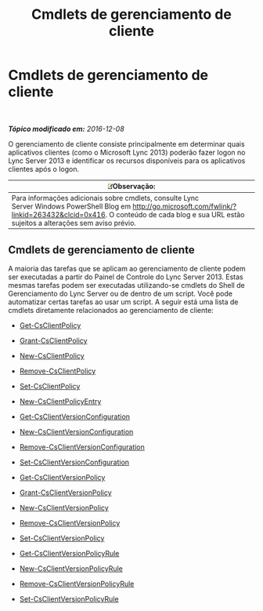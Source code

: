 ﻿---
title: Cmdlets de gerenciamento de cliente
TOCTitle: Cmdlets de gerenciamento de cliente
ms:assetid: 0384f8ab-453d-49d6-aaa7-52439e27b7e9
ms:mtpsurl: https://technet.microsoft.com/pt-br/library/Gg398087(v=OCS.15)
ms:contentKeyID: 49305704
ms.date: 12/10/2016
mtps_version: v=OCS.15
ms.translationtype: HT
---

# Cmdlets de gerenciamento de cliente

 

_**Tópico modificado em:** 2016-12-08_

O gerenciamento de cliente consiste principalmente em determinar quais aplicativos clientes (como o Microsoft Lync 2013) poderão fazer logon no Lync Server 2013 e identificar os recursos disponíveis para os aplicativos clientes após o logon.

<table>
<thead>
<tr class="header">
<th><img src="images/Gg425756.note(OCS.15).gif" title="note" alt="note" />Observação:</th>
</tr>
</thead>
<tbody>
<tr class="odd">
<td>Para informações adicionais sobre cmdlets, consulte Lync Server Windows PowerShell Blog em <a href="http://go.microsoft.com/fwlink/?linkid=263432%26clcid=0x416" class="uri">http://go.microsoft.com/fwlink/?linkid=263432&amp;clcid=0x416</a>. O conteúdo de cada blog e sua URL estão sujeitos a alterações sem aviso prévio.</td>
</tr>
</tbody>
</table>


## Cmdlets de gerenciamento de cliente

A maioria das tarefas que se aplicam ao gerenciamento de cliente podem ser executadas a partir do Painel de Controle do Lync Server 2013. Estas mesmas tarefas podem ser executadas utilizando-se cmdlets do Shell de Gerenciamento do Lync Server ou de dentro de um script. Você pode automatizar certas tarefas ao usar um script. A seguir está uma lista de cmdlets diretamente relacionados ao gerenciamento de cliente:

  -   
    [Get-CsClientPolicy](get-csclientpolicy.md)

  -   
    [Grant-CsClientPolicy](grant-csclientpolicy.md)

  -   
    [New-CsClientPolicy](new-csclientpolicy.md)

  -   
    [Remove-CsClientPolicy](remove-csclientpolicy.md)

  -   
    [Set-CsClientPolicy](set-csclientpolicy.md)

  -   
    [New-CsClientPolicyEntry](new-csclientpolicyentry.md)

  -   
    [Get-CsClientVersionConfiguration](get-csclientversionconfiguration.md)

  -   
    [New-CsClientVersionConfiguration](new-csclientversionconfiguration.md)

  -   
    [Remove-CsClientVersionConfiguration](remove-csclientversionconfiguration.md)

  -   
    [Set-CsClientVersionConfiguration](set-csclientversionconfiguration.md)

  -   
    [Get-CsClientVersionPolicy](get-csclientversionpolicy.md)

  -   
    [Grant-CsClientVersionPolicy](grant-csclientversionpolicy.md)

  -   
    [New-CsClientVersionPolicy](new-csclientversionpolicy.md)

  -   
    [Remove-CsClientVersionPolicy](remove-csclientversionpolicy.md)

  -   
    [Set-CsClientVersionPolicy](set-csclientversionpolicy.md)

  -   
    [Get-CsClientVersionPolicyRule](get-csclientversionpolicyrule.md)

  -   
    [New-CsClientVersionPolicyRule](new-csclientversionpolicyrule.md)

  -   
    [Remove-CsClientVersionPolicyRule](remove-csclientversionpolicyrule.md)

  -   
    [Set-CsClientVersionPolicyRule](set-csclientversionpolicyrule.md)

